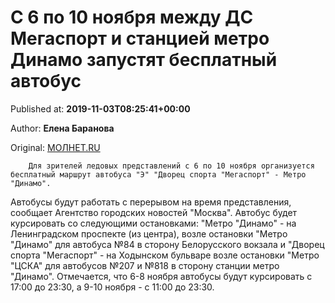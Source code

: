 
# С 6 по 10 ноября между ДС Мегаспорт и станцией метро Динамо запустят бесплатный автобус

Published at: **2019-11-03T08:25:41+00:00**

Author: **Елена Баранова**

Original: [МОЛНЕТ.RU](https://www.molnet.ru/mos/ru/important/o_717178)


        Для зрителей ледовых представлений с 6 по 10 ноября организуется бесплатный маршрут автобуса "Э" "Дворец спорта "Мегаспорт" - Метро "Динамо".
      
Автобусы будут работать с перерывом на время представления, сообщает Агентство городских новостей "Москва". Автобус будет курсировать со следующими остановками: "Метро "Динамо" - на Ленинградском проспекте (из центра), возле остановки "Метро "Динамо" для автобуса №84 в сторону Белорусского вокзала и "Дворец спорта "Мегаспорт" - на Ходынском бульваре возле остановки "Метро "ЦСКА" для автобусов №207 и №818 в сторону станции метро "Динамо".
Отмечается, что 6-8 ноября автобусы будут курсировать с 17:00 до 23:30, а 9-10 ноября - с 11:00 до 23:30.

